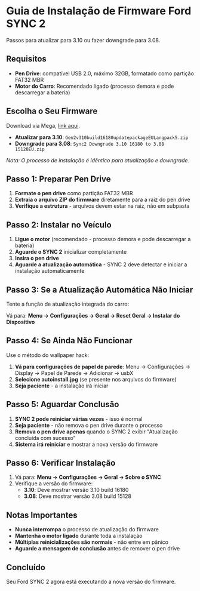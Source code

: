 # Guia de Instalação de Firmware Ford SYNC 2

Passos para atualizar para 3.10 ou fazer downgrade para 3.08.

## Requisitos

- **Pen Drive**: compatível USB 2.0, máximo 32GB, formatado como partição FAT32 MBR
- **Motor do Carro**: Recomendado ligado (processo demora e pode descarregar a bateria)

## Escolha o Seu Firmware

Download via Mega, [link aqui](https://mega.nz/folder/Bn5F2SYQ#Hy_hkQNVFQeMD1F_CNWZhg).

- **Atualizar para 3.10**: `Gen2v310build16180updatepackageEULangpack5.zip`
- **Downgrade para 3.08**: `Sync2 Downgrade 3.10 16180 to 3.08 15128EU.zip`

*Nota: O processo de instalação é idêntico para atualização e downgrade.*

## Passo 1: Preparar Pen Drive

1. **Formate o pen drive** como partição FAT32 MBR
2. **Extraia o arquivo ZIP do firmware** diretamente para a raiz do pen drive
3. **Verifique a estrutura** - arquivos devem estar na raiz, não em subpasta

## Passo 2: Instalar no Veículo

1. **Ligue o motor** (recomendado - processo demora e pode descarregar a bateria)
2. **Aguarde o SYNC 2** inicializar completamente
3. **Insira o pen drive**
4. **Aguarde a atualização automática** - SYNC 2 deve detectar e iniciar a instalação automaticamente

## Passo 3: Se a Atualização Automática Não Iniciar

Tente a função de atualização integrada do carro:

Vá para: **Menu → Configurações → Geral → Reset Geral → Instalar do Dispositivo**

## Passo 4: Se Ainda Não Funcionar

Use o método do wallpaper hack:

1. **Vá para configurações de papel de parede**: Menu → Configurações → Display → Papel de Parede → Adicionar → usbX
2. **Selecione autoinstall.jpg** (se presente nos arquivos do firmware)
3. **Seja paciente** - a instalação irá iniciar

## Passo 5: Aguardar Conclusão

1. **SYNC 2 pode reiniciar várias vezes** - isso é normal
2. **Seja paciente** - não remova o pen drive durante o processo
3. **Remova o pen drive apenas** quando o SYNC 2 exibir "Atualização concluída com sucesso"
4. **Sistema irá reiniciar** e mostrar a nova versão do firmware

## Passo 6: Verificar Instalação

1. Vá para: **Menu → Configurações → Geral → Sobre o SYNC**
2. Verifique a versão do firmware:
   - **3.10**: Deve mostrar versão 3.10 build 16180
   - **3.08**: Deve mostrar versão 3.08 build 15128

## Notas Importantes

- **Nunca interrompa** o processo de atualização do firmware
- **Mantenha o motor ligado** durante toda a instalação
- **Múltiplas reinicializações são normais** - não entre em pânico
- **Aguarde a mensagem de conclusão** antes de remover o pen drive

## Concluído

Seu Ford SYNC 2 agora está executando a nova versão do firmware.
